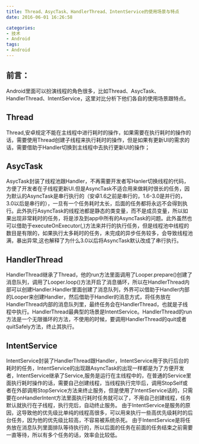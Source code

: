 ```yaml
---
title: Thread、AsycTask、HandlerThread、IntentService的使用场景与特点
date: 2016-06-01 16:26:58

categories:
- 技术
- Android
tags:
- Android
---
```

## 前言：
Android里面可以扮演线程的角色很多，比如Thread、AsycTask、HandlerThread、IntentService，这里对比分析下他们各自的使用场景跟特点。

## Thread
Thread,安卓规定不能在主线程中进行耗时的操作，如果需要在执行耗时的操作的话，需要使用Thread创建子线程来执行耗时的操作，但是如果有更新UI的需求的话，需要借助于Handler切换到主线程中去执行更新UI的操作；

## AsycTask
AsycTask封装了线程池跟Handler，不再需要开发者写Hanler切换线程的代码，方便了开发者在子线程更新UI.但是AsyncTask不适合用来做耗时很长的任务，因为默认的AsyncTask是串行执行的（安卓1.6之前是串行的，1.6-3.0是并行的，3.0以后是串行的），一旦有一个任务耗时太长，后面的任务都将永远不会得到执行。此外执行AsyncTask的线程池都是静态的类变量，而不是成员变量，所以如果出现非常耗时的任务，将是涉及到app中所有的AsyncTask的问题。此外虽然也可以借助于executeOnExecutor(,)方法来并行的执行任务，但是线程池中线程的数目是有限的，如果执行太多耗时的任务，未完成的异步任务较多，会导致线程池满，暴出异常,这也解释了为什么3.0以后将AsyncTask默认改成了串行执行。

## HandlerThread
HandlerThread继承了Thread，他的run方法里面调用了Looper.prepare()创建了消息队列，调用了Looper.loop()方法开启了消息循环，所以在HandlerThread内部可以创建Handler.Handler里面创建了消息队列，外界可以借助于Handler内部的Looper来创建Handler，然后借助于Handler的消息方式，将任务放在HandlerThread内部的消息队列里，最终任务会在HandlerThread，也就是子线程中执行。HandlerThread最典型的场景是IntentService。HandlerThread的run方法是一个无限循环的方法，不使用的时候，要调用HandlerThread的quit或者quitSafely方法，终止其执行。

## IntentService
IntentService封装了HandlerThread跟Handler，IntentService用于执行后台的耗时的任务，IntentService的出现跟AsyncTask的出现一样都是为了方便开发者，IntentService继承了Service,服务是运行在主线程中的，在普通的Service里面执行耗时操作的话，需要自己创建线程，当线程执行完毕后，调用StopSelf或者在外部调用StopService方法来终止服务，但是使用了IntentService话的，只需要在onHandlerIntent方法里面执行耗时任务就可以了，不用自己创建线程，任务默认就执行在子线程，执行完后，自动终止服务。
由于IntentService是服务的原因，这导致他的优先级比单纯的线程高很多，可以用来执行一些高优先级耗时的后台任务，因为他的优先级比较高，不容易被系统杀死。
由于IntentService是将任务放在消息队列里面排队等待执行的，所以后面的任务在前面的任务结束之前需要一直等待，所以有多个任务的话，效率会比较低。